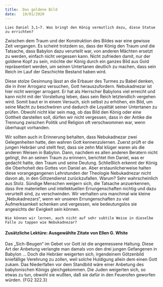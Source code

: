 ```yaml
---
title:  Das goldene Bild
date:   19/01/2020
---
```


`Lies Daniel 3,1–7. Was bringt den König vermutlich dazu, diese ­Statue zu errichten?`

Zwischen dem Traum und der Konstruktion des Bildes war eine gewisse Zeit vergangen. Es scheint trotzdem so, dass der König den Traum und die Tatsache, dass Babylon dazu verurteilt war, von anderen Mächten ersetzt zu werden, einfach nicht vergessen kann. Nicht zufrieden damit, nur der goldene Kopf zu sein, möchte der König durch ein ganzes Bild aus Gold repräsentiert werden, um seinen Untertanen deutlich zu machen, dass sein Reich im Lauf der Geschichte Bestand haben wird.

Diese stolze Gesinnung lässt an die Erbauer des Turmes zu Babel denken, die in ihrer Arroganz versuchen, Gott herauszufordern. Nebukadnezar ist hier nicht weniger arrogant. Er hat als Herrscher Babylons viel erreicht und kann nicht mit der Vorstellung leben, dass sein Reich letztendlich vergehen wird. Somit baut er in einem Versuch, sich selbst zu erhöhen, ein Bild, um seine Macht zu beschwören und dadurch die Loyalität seiner Untertanen zu prüfen. Obwohl nicht klar sein mag, ob das Bild den König oder eine Gottheit darstellen soll, dürfen wir nicht vergessen, dass in der Antike die Trennung zwischen Politik und Religion oft verschwommen war, wenn überhaupt vorhanden.

Wir sollten auch in Erinnerung behalten, dass Nebukadnezar zwei Gelegenheiten hatte, den wahren Gott kennenzulernen. Zuerst prüft er die jungen Hebräer und stellt fest, dass sie zehn Mal klüger waren als die anderen Weisen in Babylon. Dann, nachdem es allen anderen Beratern nicht gelingt, ihn an seinen Traum zu erinnern, berichtet ihm Daniel, was er gedacht hatte, den Traum und seine Deutung. Schließlich erkennt der König die Oberhoheit des Gottes von Daniel an. Aber erstaunlicherweise halten diese vorangegangenen Lehrstunden der Theologie Nebukadnezar nicht davon ab, in den Götzendienst zurückzufallen. Warum? Sehr wahrscheinlich aus Stolz. Sündige Menschen weigern sich, die Tatsache anzuerkennen, dass ihre materiellen und intellektuellen Errungenschaften nichtig und dazu verurteilt sind, zu verschwinden. Wir verhalten uns manchmal wie kleine „Nebukadnezars“, wenn wir unseren Errungenschaften zu viel Aufmerksamkeit schenken und vergessen, wie bedeutungslos sie angesichts der Ewigkeit sein können.

`Wie können wir lernen, auch nicht auf sehr subtile Weise in dieselbe Falle zu tappen wie Nebukadnezar?`

#### Zusätzliche Lektüre: Ausgewählte Zitate von Ellen G. White

Das „Sich-Beugen“ im Gebet vor Gott ist die angemessene Haltung. Diese Art der Anbetung verlangte man damals von den drei jungen Gefangenen in Babylon ... Doch die Hebräer weigerten sich, irgendeinem Götzenbild kniefällige Verehrung zu zollen, weil solche Huldigung allein dem einen Gott zukam. Das Niederfallen vor dem Standbild wäre einer Anbetung des babylonischen Königs gleichgekommen. Die Juden weigerten sich, so etwas zu tun, obwohl sie wußten, daß sie dafür in den Feuerofen geworfen würden. {FG2 322.3}